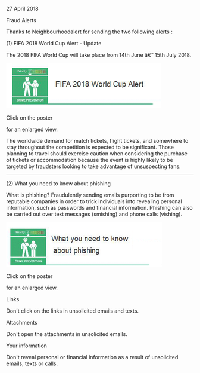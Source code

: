27 April 2018

Fraud Alerts

Thanks to Neighbourhoodalert for sending the two following alerts :

(1) FIFA 2018 World Cup Alert - Update

The 2018 FIFA World Cup will take place from 14th June â€“ 15th July 2018.

[](http://www.northcrayresidents.org.uk/fraud_alerts/fa011.pdf)

![Image](images/nm0471_1.gif)

Click on the poster

for an enlarged view.

The worldwide demand for match tickets, flight tickets, and somewhere to stay throughout the competition is expected to be significant. Those planning to travel should exercise caution when considering the purchase of tickets or accommodation because the event is highly likely to be targeted by fraudsters looking to take advantage of unsuspecting fans.

---

(2) What you need to know about phishing

What is phishing? Fraudulently sending emails purporting to be from reputable companies in order to trick individuals into revealing personal information, such as passwords and financial information. Phishing can also be carried out over text messages (smishing) and phone calls (vishing).

[](http://www.northcrayresidents.org.uk/fraud_alerts/fa012.pdf)

![Image](images/nm0471_2.gif)

Click on the poster

for an enlarged view.

Links

Don't click on the links in unsolicited emails and texts.

Attachments

Don't open the attachments in unsolicited emails.

Your information

Don't reveal personal or financial information as a result of unsolicited emails, texts or calls.

